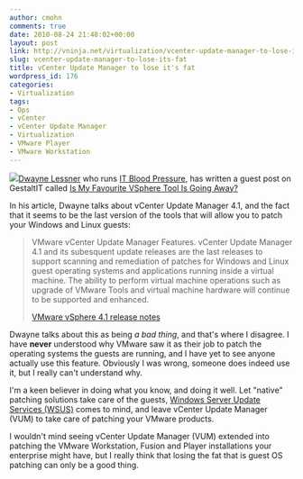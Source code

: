 ```yaml
---
author: cmohn
comments: true
date: 2010-08-24 21:48:02+00:00
layout: post
link: http://vninja.net/virtualization/vcenter-update-manager-to-lose-its-fat/
slug: vcenter-update-manager-to-lose-its-fat
title: vCenter Update Manager to lose it's fat
wordpress_id: 176
categories:
- Virtualization
tags:
- Ops
- vCenter
- vCenter Update Manager
- Virtualization
- VMware Player
- VMware Workstation
---
```


![](/images/logos/vmware-logo.gif)[Dwayne Lessner](http://twitter.com/dlink7) who runs [IT Blood Pressure](http://www.itbloodpressure.com/), has written a guest post on GestaltIT called [Is My Favourite VSphere Tool Is Going Away?](http://gestaltit.com/all/tech/storage/guest/favourite-vsphere-tool/) 

In his article, Dwayne talks about vCenter Update Manager 4.1, and the fact that it seems to be the last version of the tools that will allow you to patch your Windows and Linux guests:



<blockquote>
VMware vCenter Update Manager Features. vCenter Update Manager 4.1 and its subesquent update releases are the last releases to support scanning and remediation of patches for Windows and Linux guest operating systems and applications running inside a virtual machine. The ability to perform virtual machine operations such as upgrade of VMware Tools and virtual machine hardware will continue to be supported and enhanced.  

[VMware vSphere 4.1 release notes](http://www.vmware.com/support/vsphere4/doc/vsp_esx41_vc41_rel_notes.html#featureplatformnotice)
</blockquote>



Dwayne talks about this as being _a bad thing_, and that's where I disagree. I have **never** understood why VMware saw it as their job to patch the operating systems the guests are running, and I have yet to see anyone actually use this feature. Obviously I was wrong, someone does indeed use it, but I really can't understand why.

I'm a keen believer in doing what you know, and doing it well. Let "native" patching solutions take care of the guests, [Windows Server Update Services (WSUS)](http://technet.microsoft.com/en-us/wsus/default.aspx) comes to mind, and leave vCenter Update Manager (VUM) to take care of patching your VMware products.

I wouldn't mind seeing vCenter Update Manager (VUM) extended into patching the VMware Workstation, Fusion and Player installations your enterprise might have, but I really think that losing the fat that is guest OS patching can only be a good thing.
